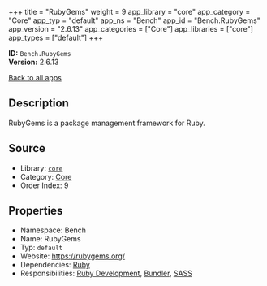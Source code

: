 ﻿+++
title = "RubyGems"
weight = 9
app_library = "core"
app_category = "Core"
app_typ = "default"
app_ns = "Bench"
app_id = "Bench.RubyGems"
app_version = "2.6.13"
app_categories = ["Core"]
app_libraries = ["core"]
app_types = ["default"]
+++

**ID:** `Bench.RubyGems`  
**Version:** 2.6.13  
<!--more-->

[Back to all apps](/apps/)

## Description
RubyGems is a package management framework for Ruby.

## Source

* Library: [`core`](/app_libraries/core)
* Category: [Core](/app_categories/core)
* Order Index: 9

## Properties

* Namespace: Bench
* Name: RubyGems
* Typ: `default`
* Website: <https://rubygems.org/>
* Dependencies: [Ruby](/apps/Bench.Ruby)
* Responsibilities: [Ruby Development](/apps/Bench.Group.RubyDevelopment), [Bundler](/apps/Bench.Bundler), [SASS](/apps/Bench.Sass)

